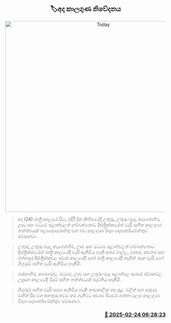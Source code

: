 <p align='center'><b><h2 align='center' title='Today's weather forecast'>🏷අද කාලගුණ නිවේදනය</h2></b></p>
<p align='center'><img src='https://helakuru.sgp1.cdn.digitaloceanspaces.com/esana/images/lib/weather-thumb-new-1[1].jpg' width='600' alt='Today's weather forecast'></p>

> අද (24) රාත්‍රී කාලයේ සිට, ඉදිරි දින කිහිපයේදී උතුරු, උතුරු-මැද, නැගෙනහිර, ඌව සහ මධ්‍යම පළාත්වලත් හම්බන්තොට දිස්ත්‍රික්කයේත් වැසි සහිත කාලගුණ තත්ත්වයක් බලාපොරොත්තු වන බව කාලගුණ විද්‍යා දෙපාර්තමේන්තුව පවසනවා.

> උතුරු, උතුරු-මැද, නැගෙනහිර, ඌව සහ මධ්‍යම පළාත්වලත් හම්බන්තොට දිස්ත්‍රික්කයේත් රාත්‍රී කාලයේදී වැසි ඇතිවිය හැකි අතර ගාල්ල, මාතර, කළුතර සහ රත්නපුර දිස්ත්‍රික්කවල සවස් කාලයේදී හෝ රාත්‍රී කාලයේදී තැනින් තැන වැසි හෝ ගිගුරුම් සහිත වැසි ඇතිවිය හැකියි.

> බස්නාහිර, සබරගමුව, මධ්‍යම, ඌව සහ උතුරු-මැද පළාත්වල ඇතැම් ස්ථානවල උදෑසන කාලයේදී මීදුම් සහිත තත්ත්වයක් පැවතිය හැකියි.

> ගිගුරුම් සහිත වැසි සමග ඇතිවිය හැකි තාවකාලික තද සුළං වලින් සහ අකුණු මඟින් සිදු වන අනතුරු අවම කර ගැනීමට අවශ්‍ය පියවර ගන්නා ලෙස කාලගුණ විද්‍යා දෙපාර්තමේන්තුව පවසනවා.



<h3 align='right'><a href='https://www.helakuru.lk/esana/p/107739/'>📅 2025-02-24 06:28:23</a></h3>
